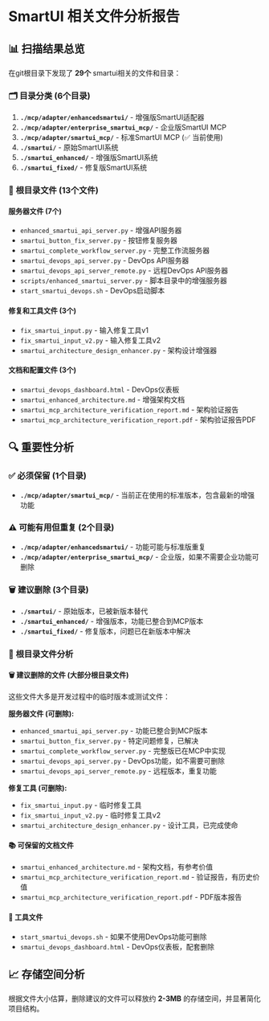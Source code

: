 # SmartUI 相关文件分析报告

## 📊 扫描结果总览

在git根目录下发现了 **29个** smartui相关的文件和目录：

### 🗂️ **目录分类 (6个目录)**

1. **`./mcp/adapter/enhancedsmartui/`** - 增强版SmartUI适配器
2. **`./mcp/adapter/enterprise_smartui_mcp/`** - 企业版SmartUI MCP
3. **`./mcp/adapter/smartui_mcp/`** - 标准SmartUI MCP (✅ 当前使用)
4. **`./smartui/`** - 原始SmartUI系统
5. **`./smartui_enhanced/`** - 增强版SmartUI系统
6. **`./smartui_fixed/`** - 修复版SmartUI系统

### 📄 **根目录文件 (13个文件)**

#### **服务器文件 (7个)**
- `enhanced_smartui_api_server.py` - 增强API服务器
- `smartui_button_fix_server.py` - 按钮修复服务器
- `smartui_complete_workflow_server.py` - 完整工作流服务器
- `smartui_devops_api_server.py` - DevOps API服务器
- `smartui_devops_api_server_remote.py` - 远程DevOps API服务器
- `scripts/enhanced_smartui_server.py` - 脚本目录中的增强服务器
- `start_smartui_devops.sh` - DevOps启动脚本

#### **修复和工具文件 (3个)**
- `fix_smartui_input.py` - 输入修复工具v1
- `fix_smartui_input_v2.py` - 输入修复工具v2
- `smartui_architecture_design_enhancer.py` - 架构设计增强器

#### **文档和配置文件 (3个)**
- `smartui_devops_dashboard.html` - DevOps仪表板
- `smartui_enhanced_architecture.md` - 增强架构文档
- `smartui_mcp_architecture_verification_report.md` - 架构验证报告
- `smartui_mcp_architecture_verification_report.pdf` - 架构验证报告PDF

## 🔍 **重要性分析**

### ✅ **必须保留 (1个目录)**
- **`./mcp/adapter/smartui_mcp/`** - 当前正在使用的标准版本，包含最新的增强功能

### ⚠️ **可能有用但重复 (2个目录)**
- **`./mcp/adapter/enhancedsmartui/`** - 功能可能与标准版重复
- **`./mcp/adapter/enterprise_smartui_mcp/`** - 企业版，如果不需要企业功能可删除

### 🗑️ **建议删除 (3个目录)**
- **`./smartui/`** - 原始版本，已被新版本替代
- **`./smartui_enhanced/`** - 增强版本，功能已整合到MCP版本
- **`./smartui_fixed/`** - 修复版本，问题已在新版本中解决

### 📄 **根目录文件分析**

#### **🗑️ 建议删除的文件 (大部分根目录文件)**
这些文件大多是开发过程中的临时版本或测试文件：

**服务器文件 (可删除):**
- `enhanced_smartui_api_server.py` - 功能已整合到MCP版本
- `smartui_button_fix_server.py` - 特定问题修复，已解决
- `smartui_complete_workflow_server.py` - 完整版已在MCP中实现
- `smartui_devops_api_server.py` - DevOps功能，如不需要可删除
- `smartui_devops_api_server_remote.py` - 远程版本，重复功能

**修复工具 (可删除):**
- `fix_smartui_input.py` - 临时修复工具
- `fix_smartui_input_v2.py` - 临时修复工具v2
- `smartui_architecture_design_enhancer.py` - 设计工具，已完成使命

#### **📚 可保留的文档文件**
- `smartui_enhanced_architecture.md` - 架构文档，有参考价值
- `smartui_mcp_architecture_verification_report.md` - 验证报告，有历史价值
- `smartui_mcp_architecture_verification_report.pdf` - PDF版本报告

#### **🔧 工具文件**
- `start_smartui_devops.sh` - 如果不使用DevOps功能可删除
- `smartui_devops_dashboard.html` - DevOps仪表板，配套删除

## 📈 **存储空间分析**

根据文件大小估算，删除建议的文件可以释放约 **2-3MB** 的存储空间，并显著简化项目结构。

